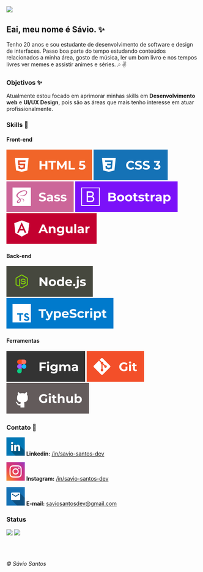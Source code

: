 <img  src="https://www.imagensanimadas.com/data/media/1645/abanar-e-acenar-imagem-animada-0072.gif"  width="100px"/>

## Eai, meu nome é Sávio. ✨

Tenho 20 anos e sou estudante de desenvolvimento de software e design de interfaces. Passo boa parte do tempo estudando conteúdos relacionados a minha área, gosto de música, ler um bom livro e nos tempos livres ver memes e assistir animes e séries. :notes: :v:

### Objetivos ✨

Atualmente estou focado em aprimorar minhas skills em **Desenvolvimento web** e **UI/UX Design**, pois são as áreas que mais tenho interesse em atuar profissionalmente.

### Skills 🚀

#### Front-end

<img title="HTML 5" src="./icons/html.svg"/> <img title="CSS 3" src="./icons/css.svg"/> <img title="Sass" src="./icons/sass.svg"/> <img title="Bootstrap 5" src="./icons/bootstrap.svg"/> <img title="Angular 11" src="./icons/angular.svg"/>

#### Back-end

<img title="Node.js" src="./icons/nodejs.svg"/> <img title="TypeScript" src="./icons/typescript.svg"/>

#### Ferramentas

<img title="Figma" src="./icons/figma.svg"/>  <img title="Git" src="./icons/git.svg"/> <img title="Github" src="./icons/github.svg"/>
<div>

### Contato 📱

<img title="Linkedin" alt="Linkedin"  src="./icons/linkedin.svg"/> **Linkedin:** <a href="https://www.linkedin.com/in/savio-santos-dev/" target="blank">/in/savio-santos-dev</a>

<img title="Instagram" alt="Instagram"  src="./icons/instagram.svg"/> **Instagram:** <a href="https://www.instagram.com/savio_santos.dev/" target="blank">/in/savio-santos-dev</a>

<img title="E-mail" alt="E-mail"  src="./icons/mail.svg"/> **E-mail:** saviosantosdev@gmail.com

### Status

<img width="500px" src="https://github-readme-stats-eight-theta.vercel.app/api?username=saviosantosdev&show_icons=true&theme=tokyonight&include_all_commits=true&count_private=true"/>

<img width="500px" src="https://github-readme-stats-eight-theta.vercel.app/api/top-langs/?username=saviosantosdev&layout=compact&langs_count=8&theme=tokyonight"/>

<br></br>

*&copy; Sávio Santos*
